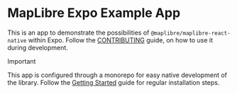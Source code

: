 # MapLibre Expo Example App

This is an app to demonstrate the possibilities of `@maplibre/maplibre-react-native` within Expo. Follow the [CONTRIBUTING](/CONTRIBUTING.md#expo-app) guide, on how to use it during development.

> [!IMPORTANT]
> This app is configured through a monorepo for easy native development of the library. Follow the [Getting Started](/docs/guides/setup/Getting-Started.md) guide for regular installation steps.
